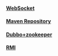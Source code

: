 #### [WebSocket](./WebSocket.html)

#### [Maven Repository](./MavenRepo.html)

#### [Dubbo+zookeeper](./DUBBO.html)

#### [RMI](./RMI.html)

